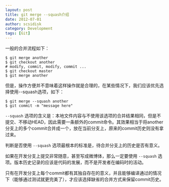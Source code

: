 ```yaml
---
layout: post
title: git merge --squash介绍
date: 2012-07-01
author: scsidisk
category: Development
tags: [Git]
---
```


一般的合并流程如下：

```
$ git merge another
$ git checkout another
# modify, commit, modify, commit ...
$ git checkout master
$ git merge another
```

但是，操作方便并不意味着这样操作就是合理的，在某些情况下，我们应该优先选择使用--squash选项，如下：

```
$ git merge --squash another
$ git commit -m "message here"
```

`--squash` 选项的含义是：本地文件内容与不使用该选项的合并结果相同，但是不提交、不移动HEAD，因此需要一条额外的commit命令。其效果相当于将another分支上的多个commit合并成一个，放在当前分支上，原来的commit历史则没有拿过来。

判断是否使用 `--squash` 选项最根本的标准是，待合并分支上的历史是否有意义。

如果在开发分支上提交非常随意，甚至写成微博体，那么一定要使用 `--squash` 选项。版本历史记录的应该是代码的发展，而不是开发者在编码时的活动。

只有在开发分支上每个commit都有其独自存在的意义，并且能够编译通过的情况下（能够通过测试就更完美了），才应该选择缺省的合并方式来保留commit历史。